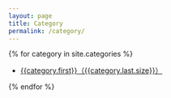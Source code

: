 ```yaml
---
layout: page
title: Category
permalink: /category/
---
```


{% for category in site.categories %}
<ul>
    <li><a href="{{ site.baseurl}}/{{ category.first }}/category/index.html">{{category.first}}（{{category.last.size}}）</a></li>
</ul>
{% endfor %}
